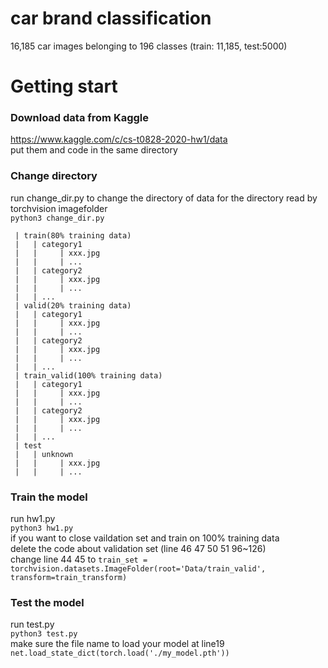 # car brand classification  
16,185 car images belonging to 196 classes (train: 11,185, test:5000)  

# Getting start  
### Download data from Kaggle  
<https://www.kaggle.com/c/cs-t0828-2020-hw1/data>  
put them and code in the same directory  
### Change directory  
run change_dir.py to change the directory of data for the directory read by torchvision imagefolder  
`python3 change_dir.py`  
``` Data  
 | train(80% training data)  
 |   | category1  
 |   |     | xxx.jpg  
 |   |     | ...  
 |   | category2  
 |   |     | xxx.jpg  
 |   |     | ...  
 |   | ...  
 | valid(20% training data)  
 |   | category1  
 |   |     | xxx.jpg  
 |   |     | ...  
 |   | category2  
 |   |     | xxx.jpg  
 |   |     | ...  
 |   | ...  
 | train_valid(100% training data)  
 |   | category1  
 |   |     | xxx.jpg  
 |   |     | ...  
 |   | category2  
 |   |     | xxx.jpg  
 |   |     | ...  
 |   | ...  
 | test  
 |   | unknown  
 |   |     | xxx.jpg  
 |   |     | ...  
 ```
 ### Train the model  
 run hw1.py  
 `python3 hw1.py`  
 if you want to close vaildation set and train on 100% training data  
 delete the code about validation set (line 46 47 50 51 96~126)  
 change line 44 45 to `train_set = torchvision.datasets.ImageFolder(root='Data/train_valid', transform=train_transform)`  
 ### Test the model  
 run test.py  
 `python3 test.py`  
 make sure the file name to load your model at line19  
 `net.load_state_dict(torch.load('./my_model.pth'))`  
 
